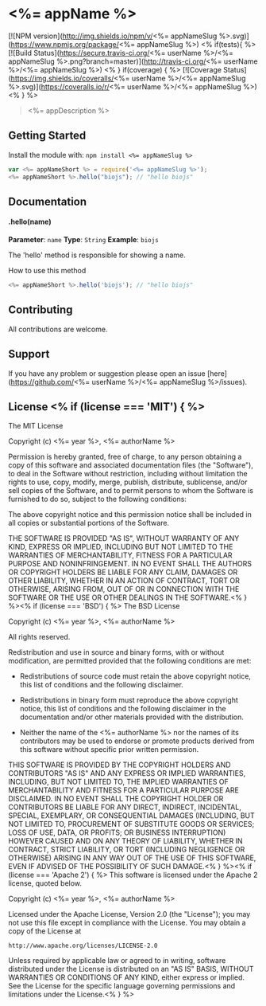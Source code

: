 # <%= appName %>

[![NPM version](http://img.shields.io/npm/v/<%= appNameSlug %>.svg)](https://www.npmjs.org/package/<%= appNameSlug %>) <% if(tests){ %>
[![Build Status](https://secure.travis-ci.org/<%= userName %>/<%= appNameSlug %>.png?branch=master)](http://travis-ci.org/<%= userName %>/<%= appNameSlug %>) <% } if(coverage) { %>
[![Coverage Status](https://img.shields.io/coveralls/<%= userName %>/<%= appNameSlug %>.svg)](https://coveralls.io/r/<%= userName %>/<%= appNameSlug %>) <% } %>

> <%= appDescription %>

## Getting Started
Install the module with: `npm install <%= appNameSlug %>`

```javascript
var <%= appNameShort %> = require('<%= appNameSlug %>');
<%= appNameShort %>.hello("biojs"); // "hello biojs"
```

## Documentation

#### .hello(name)

**Parameter**: `name`
**Type**: `String`
**Example**: `biojs`

The 'hello' method is responsible for showing a name.

How to use this method

```javascript
<%= appNameShort %>.hello('biojs'); // "hello biojs"
```

## Contributing

All contributions are welcome.

## Support

If you have any problem or suggestion please open an issue [here](https://github.com/<%= userName %>/<%= appNameSlug %>/issues).

## License <% if (license === 'MIT') { %>

The MIT License

Copyright (c) <%= year %>, <%= authorName %>

Permission is hereby granted, free of charge, to any person
obtaining a copy of this software and associated documentation
files (the "Software"), to deal in the Software without
restriction, including without limitation the rights to use,
copy, modify, merge, publish, distribute, sublicense, and/or sell
copies of the Software, and to permit persons to whom the
Software is furnished to do so, subject to the following
conditions:

The above copyright notice and this permission notice shall be
included in all copies or substantial portions of the Software.

THE SOFTWARE IS PROVIDED "AS IS", WITHOUT WARRANTY OF ANY KIND,
EXPRESS OR IMPLIED, INCLUDING BUT NOT LIMITED TO THE WARRANTIES
OF MERCHANTABILITY, FITNESS FOR A PARTICULAR PURPOSE AND
NONINFRINGEMENT. IN NO EVENT SHALL THE AUTHORS OR COPYRIGHT
HOLDERS BE LIABLE FOR ANY CLAIM, DAMAGES OR OTHER LIABILITY,
WHETHER IN AN ACTION OF CONTRACT, TORT OR OTHERWISE, ARISING
FROM, OUT OF OR IN CONNECTION WITH THE SOFTWARE OR THE USE OR
OTHER DEALINGS IN THE SOFTWARE.<% } %><% if (license === 'BSD') { %>
The BSD License

Copyright (c) <%= year %>, <%= authorName %>

All rights reserved.

Redistribution and use in source and binary forms, with or without modification,
are permitted provided that the following conditions are met:

* Redistributions of source code must retain the above copyright notice, this
  list of conditions and the following disclaimer.

* Redistributions in binary form must reproduce the above copyright notice, this
  list of conditions and the following disclaimer in the documentation and/or
  other materials provided with the distribution.

* Neither the name of the <%= authorName %> nor the names of its
  contributors may be used to endorse or promote products derived from
  this software without specific prior written permission.

THIS SOFTWARE IS PROVIDED BY THE COPYRIGHT HOLDERS AND CONTRIBUTORS "AS IS" AND
ANY EXPRESS OR IMPLIED WARRANTIES, INCLUDING, BUT NOT LIMITED TO, THE IMPLIED
WARRANTIES OF MERCHANTABILITY AND FITNESS FOR A PARTICULAR PURPOSE ARE
DISCLAIMED. IN NO EVENT SHALL THE COPYRIGHT HOLDER OR CONTRIBUTORS BE LIABLE FOR
ANY DIRECT, INDIRECT, INCIDENTAL, SPECIAL, EXEMPLARY, OR CONSEQUENTIAL DAMAGES
(INCLUDING, BUT NOT LIMITED TO, PROCUREMENT OF SUBSTITUTE GOODS OR SERVICES;
LOSS OF USE, DATA, OR PROFITS; OR BUSINESS INTERRUPTION) HOWEVER CAUSED AND ON
ANY THEORY OF LIABILITY, WHETHER IN CONTRACT, STRICT LIABILITY, OR TORT
(INCLUDING NEGLIGENCE OR OTHERWISE) ARISING IN ANY WAY OUT OF THE USE OF THIS
SOFTWARE, EVEN IF ADVISED OF THE POSSIBILITY OF SUCH DAMAGE.<% } %><% if (license === 'Apache 2') { %>
This software is licensed under the Apache 2 license, quoted below.

Copyright (c) <%= year %>, <%= authorName %>

Licensed under the Apache License, Version 2.0 (the "License"); you may not
use this file except in compliance with the License. You may obtain a copy of
the License at

    http://www.apache.org/licenses/LICENSE-2.0

Unless required by applicable law or agreed to in writing, software
distributed under the License is distributed on an "AS IS" BASIS, WITHOUT
WARRANTIES OR CONDITIONS OF ANY KIND, either express or implied. See the
License for the specific language governing permissions and limitations under
the License.<% } %>
